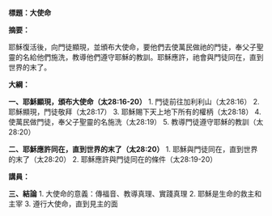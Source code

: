 **標題：大使命**

**摘要：**

耶穌復活後，向門徒顯現，並頒布大使命，要他們去使萬民做祂的門徒，奉父子聖靈的名給他們施洗，教導他們遵守耶穌的教訓。耶穌應許，祂會與門徒同在，直到世界的末了。

**大綱：**

**一、耶穌顯現，頒布大使命（太28:16-20）**
    1. 門徒前往加利利山（太28:16）
    2. 耶穌顯現，門徒敬拜（太28:17）
    3. 耶穌賜下天上地下所有的權柄（太28:18）
    4. 使萬民做門徒，奉父子聖靈的名施洗（太28:19）
    5. 教導門徒遵守耶穌的教訓（太28:20）

**二、耶穌應許同在，直到世界的末了（太28:20）**
    1. 耶穌與門徒同在，直到世界的末了（太28:20）
    2. 耶穌應許與門徒同在的條件（太28:19-20）

**講員：**

**三、結論**
    1. 大使命的意義：傳福音、教導真理、實踐真理
    2. 耶穌是生命的救主和主宰
    3. 遵行大使命，直到見主的面